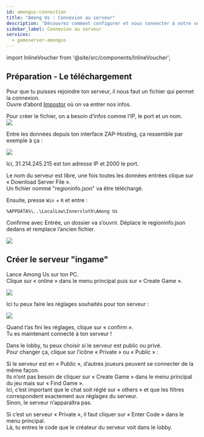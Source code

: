 ```yaml
---
id: amongus-connection
title: "Among Us : Connexion au serveur"
description: "Découvrez comment configurer et vous connecter à votre serveur Among Us pour un gameplay multijoueur fluide → En savoir plus maintenant"
sidebar_label: Connexion au serveur
services:
  - gameserver-amongus
---
```


import InlineVoucher from '@site/src/components/InlineVoucher';

<InlineVoucher />

## Préparation - Le téléchargement

Pour que tu puisses rejoindre ton serveur, il nous faut un fichier qui permet la connexion.  
Ouvre d’abord [Impostor](https://impostor.github.io/Impostor/) où on va entrer nos infos.

Pour créer le fichier, on a besoin d’infos comme l’IP, le port et un nom.  
![](https://screensaver01.zap-hosting.com/index.php/s/bQ7KzTAJcbAsLJd/preview)

Entre les données depuis ton interface ZAP-Hosting, ça ressemble par exemple à ça :

![](https://screensaver01.zap-hosting.com/index.php/s/7scfddD5WPFr25b/preview)

Ici, 31.214.245.215 est ton adresse IP et 2000 le port.

Le nom du serveur est libre, une fois toutes les données entrées clique sur « Download Server File ».  
Un fichier nommé "regioninfo.json" va être téléchargé.

Ensuite, presse `Win` + `R` et entre :

```
%APPDATA%\..\LocalLow\Innersloth\Among Us
```

Confirme avec Entrée, un dossier va s’ouvrir. Déplace le regioninfo.json dedans et remplace l’ancien fichier.

![](https://screensaver01.zap-hosting.com/index.php/s/KTrfij6ww64DPCq/preview)


## Créer le serveur "ingame"

Lance Among Us sur ton PC.  
Clique sur « online » dans le menu principal puis sur « Create Game ».

![](https://screensaver01.zap-hosting.com/index.php/s/SfMwr82R9BbDK2P/preview)

Ici tu peux faire les réglages souhaités pour ton serveur :

![](https://screensaver01.zap-hosting.com/index.php/s/imzCR9WZenyrTSX/preview)

Quand t’as fini les réglages, clique sur « confirm ».  
Tu es maintenant connecté à ton serveur !

Dans le lobby, tu peux choisir si le serveur est public ou privé.  
Pour changer ça, clique sur l’icône « Private » ou « Public » :

Si le serveur est en « Public », d’autres joueurs peuvent se connecter de la même façon.  
Ils n’ont pas besoin de cliquer sur « Create Game » dans le menu principal du jeu mais sur « Find Game ».  
Ici, c’est important que le chat soit réglé sur « others » et que les filtres correspondent exactement aux réglages du serveur.  
Sinon, le serveur n’apparaîtra pas.

Si c’est un serveur « Private », il faut cliquer sur « Enter Code » dans le menu principal.  
Là, tu entres le code que le créateur du serveur voit dans le lobby.


<InlineVoucher />
